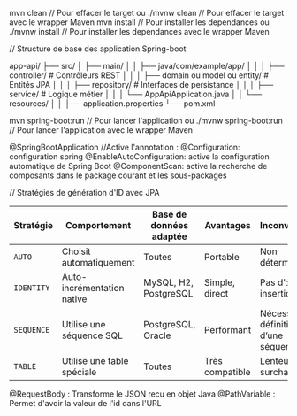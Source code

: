 mvn clean // Pour effacer le target ou ./mvnw clean // Pour effacer le target avec le wrapper Maven
mvn install // Pour installer les dependances ou ./mvnw install // Pour installer les dependances avec le wrapper Maven


// Structure de base des application Spring-boot

app-api/
├── src/
│   ├── main/
│   │   ├── java/com/example/app/
│   │   │   ├── controller/        # Contrôleurs REST
│   │   │   ├── domain ou model ou entity/             # Entités JPA
│   │   │   ├── repository/        # Interfaces de persistance
│   │   │   ├── service/           # Logique métier
│   │   │   └── AppApiApplication.java
│   │   └── resources/
│   │       ├── application.properties
└── pom.xml

mvn spring-boot:run // Pour lancer l'application ou ./mvnw spring-boot:run // Pour lancer l'application avec le wrapper Maven

@SpringBootApplication //Active l'annotation :
    @Configuration: configuration spring
    @EnableAutoConfiguration: active la configuration automatique de Spring Boot
    @ComponentScan: active la recherche de composants dans le package courant et les sous-packages

// Stratégies de génération d'ID avec JPA

| Stratégie  | Comportement               | Base de données adaptée | Avantages       | Inconvénients                       |
| ---------- | -------------------------- | ----------------------- | --------------- | ----------------------------------- |
| `AUTO`     | Choisit automatiquement    | Toutes                  | Portable        | Non déterministe                    |
| `IDENTITY` | Auto-incrémentation native | MySQL, H2, PostgreSQL   | Simple, direct  | Pas d'`id` avant insertion          |
| `SEQUENCE` | Utilise une séquence SQL   | PostgreSQL, Oracle      | Performant      | Nécessite définition d’une séquence |
| `TABLE`    | Utilise une table spéciale | Toutes                  | Très compatible | Lenteur, surcharge                  |

@RequestBody : Transforme le JSON recu en objet Java
@PathVariable : Permet d'avoir la valeur de l'id dans l'URL